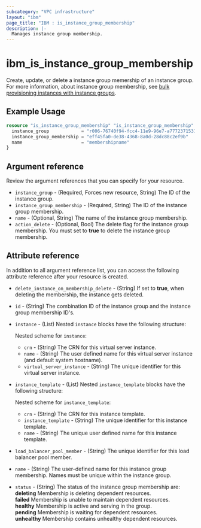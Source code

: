 ```yaml
---
subcategory: "VPC infrastructure"
layout: "ibm"
page_title: "IBM : is_instance_group_membership"
description: |-
  Manages instance group membership.
---
```


# ibm_is_instance_group_membership
Create, update, or delete a instance group memership of an instance group. For more information, about instance group membership, see [bulk provisioning instances with instance groups](https://cloud.ibm.com/docs/vpc?topic=vpc-bulk-provisioning).

## Example Usage

```terraform
resource "is_instance_group_membership" "is_instance_group_membership" {
  instance_group            = "r006-76740f94-fcc4-11e9-96e7-a77723715315"
  instance_group_membership = "eff45fa0-de38-4368-8a0d-28dc88c2ef9b"
  name                      = "membershipname"
}
```

## Argument reference
Review the argument references that you can specify for your resource. 

- `instance_group` - (Required, Forces new resource, String) The ID of the instance group.
- `instance_group_membership` - (Required, String) The ID of the instance group membership.
- `name` - (Optional, String) The name of the instance group membership.
- `action_delete` - (Optional, Bool) The delete flag for the instance group membership. You must set to **true** to delete the instance group membership.

## Attribute reference
In addition to all argument reference list, you can access the following attribute reference after your resource is created.

- `delete_instance_on_membership_delete` - (String) If set to **true**, when deleting the membership, the instance gets deleted.
- `id` - (String) The combination ID of the instance group and the instance group membership ID's.
- `instance` - (List) Nested `instance` blocks have the following structure:

  Nested scheme for `instance`:
  - `crn` - (String) The CRN for this virtual server instance.
  - `name` - (String) The user defined name for this virtual server instance (and default system hostname).
  - `virtual_server_instance` - (String) The unique identifier for this virtual server instance.
- `instance_template` - (List)  Nested `instance_template` blocks have the following structure:

  Nested scheme for `instance_template`:
  - `crn` - (String) The CRN for this instance template.
  - `instance_template` - (String) The unique identifier for this instance template.
  - `name` - (String) The unique user defined name for this instance template.
- `load_balancer_pool_member` - (String) The unique identifier for this load balancer pool member.
- `name` - (String) The user-defined name for this instance group membership. Names must be unique within the instance group.
- `status` - (String) The status of the instance group membership are:</br>
	**deleting** Membership is deleting dependent resources.</br>
	**failed** Membership is unable to maintain dependent resources.</br>
	**healthy** Membership is active and serving in the group.</br>
	**pending** Membership is waiting for dependent resources.</br>
	**unhealthy** Membership contains unhealthy dependent resources.
